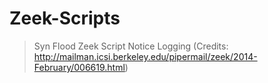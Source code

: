 # Zeek-Scripts



> Syn Flood Zeek Script Notice Logging (Credits: http://mailman.icsi.berkeley.edu/pipermail/zeek/2014-February/006619.html)
